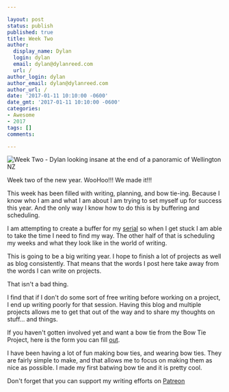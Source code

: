 ```yaml
---

layout: post
status: publish
published: true
title: Week Two
author:
  display_name: Dylan
  login: dylan
  email: dylan@dylanreed.com
  url: /
author_login: dylan
author_email: dylan@dylanreed.com
author_url: /
date: '2017-01-11 10:10:00 -0600'
date_gmt: '2017-01-11 10:10:00 -0600'
categories:
- Awesome
- 2017
tags: []
comments:

---
```

![Week Two - Dylan looking insane at the end of a panoramic of Wellington NZ](https://raw.githubusercontent.com/dylanreed/dylanreed.com/gh-pages/Images/Weekly-Blog-Post-Two.jpg)

Week two of the new year. WooHoo!!! We made it!!!

This week has been filled with writing, planning, and bow tie-ing. Because I know who I am and what I am about I am trying to set myself up for success this year. And the only way I know how to do this is by buffering and scheduling. 

I am attempting to create a buffer for my [serial](http://acmeheroinc.com) so when I get stuck I am able to take the time I need to find my way. The other half of that is scheduling my weeks and what they look like in the world of writing. 

This is going to be a big writing year. I hope to finish a lot of projects as well as blog consistently. That means that the words I post here take away from the words I can write on projects. 

That isn't a bad thing.

I find that if I don't do some sort of free writing before working on a project, I end up writing poorly for that session. Having this blog and multiple projects allows me to get that out of the way and to share my thoughts on stuff... and things. 

If you haven't gotten involved yet and want a bow tie from the Bow Tie Project, here is the form you can fill [out](http://dylan.la/2j1ogU3).

I have been having a lot of fun making bow ties, and wearing bow ties. They are fairly simple to make, and that allows me to focus on making them as nice as possible. I made my first batwing bow tie and it is pretty cool. 

Don't forget that you can support my writing efforts on [Patreon](https://www.patreon.com/dylanreed)